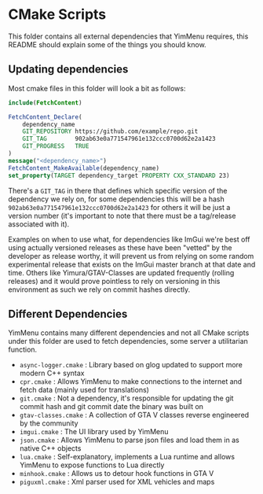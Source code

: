 # CMake Scripts

This folder contains all external dependencies that YimMenu requires, this README should explain some of the things you should know.

## Updating dependencies

Most cmake files in this folder will look a bit as follows:

```cmake
include(FetchContent)

FetchContent_Declare(
    dependency_name
    GIT_REPOSITORY https://github.com/example/repo.git
    GIT_TAG        902ab63e0a771547961e132ccc0700d62e2a1423
    GIT_PROGRESS   TRUE
)
message("<dependency_name>")
FetchContent_MakeAvailable(dependency_name)
set_property(TARGET dependency_target PROPERTY CXX_STANDARD 23)
```

There's a `GIT_TAG` in there that defines which specific version of the dependency we rely on, for some dependencies this will be a hash `902ab63e0a771547961e132ccc0700d62e2a1423` for others it will be just a version number (it's important to note that there must be a tag/release associated with it).

Examples on when to use what, for dependencies like ImGui we're best off using actually versioned releases as these have been "vetted" by the developer as release worthy, it will prevent us from relying on some random experimental release that exists on the ImGui master branch at that date and time. Others like Yimura/GTAV-Classes are updated frequently (rolling releases) and it would prove pointless to rely on versioning in this environment as such we rely on commit hashes directly.

## Different Dependencies

YimMenu contains many different dependencies and not all CMake scripts under this folder are used to fetch dependencies, some server a utilitarian function.

- `async-logger.cmake` : Library based on glog updated to support more modern C++ syntax
- `cpr.cmake` : Allows YimMenu to make connections to the internet and fetch data (mainly used for translations)
- `git.cmake` : Not a dependency, it's responsible for updating the git commit hash and git commit date the binary was built on
- `gtav-classes.cmake` : A collection of GTA V classes reverse engineered by the community
- `imgui.cmake` : The UI library used by YimMenu
- `json.cmake` : Allows YimMenu to parse json files and load them in as native C++ objects
- `lua.cmake` : Self-explanatory, implements a Lua runtime and allows YimMenu to expose functions to Lua directly
- `minhook.cmake` : Allows us to detour hook functions in GTA V
- `piguxml.cmake` : Xml parser used for XML vehicles and maps
